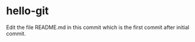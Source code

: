 # hello-git

Edit the file README.md in this commit which is the first commit after initial commit.
